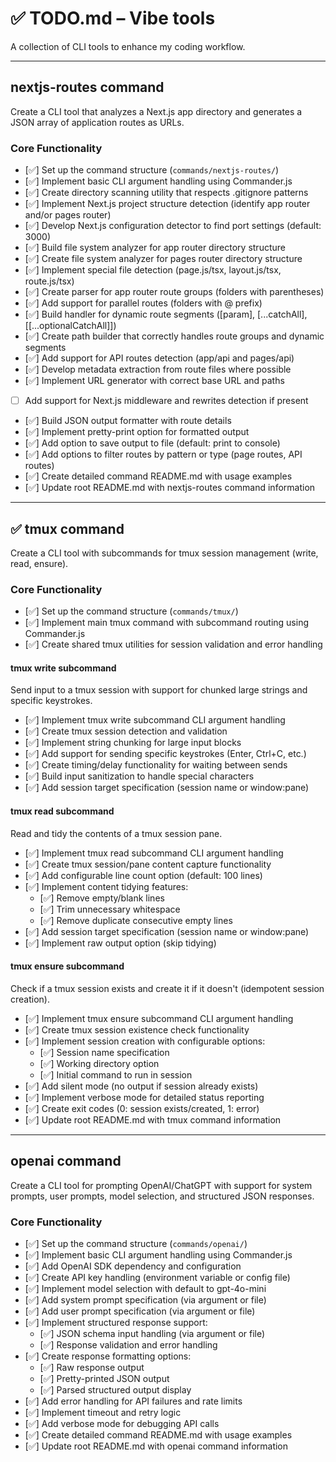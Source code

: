 # ✅ TODO.md – Vibe tools

A collection of CLI tools to enhance my coding workflow.

---

## nextjs-routes command

Create a CLI tool that analyzes a Next.js app directory and generates a JSON array of application routes as URLs.

### Core Functionality

- [✅] Set up the command structure (`commands/nextjs-routes/`)
- [✅] Implement basic CLI argument handling using Commander.js
- [✅] Create directory scanning utility that respects .gitignore patterns
- [✅] Implement Next.js project structure detection (identify app router and/or pages router)
- [✅] Develop Next.js configuration detector to find port settings (default: 3000)
- [✅] Build file system analyzer for app router directory structure
- [✅] Create file system analyzer for pages router directory structure
- [✅] Implement special file detection (page.js/tsx, layout.js/tsx, route.js/tsx)
- [✅] Create parser for app router route groups (folders with parentheses)
- [✅] Add support for parallel routes (folders with @ prefix)
- [✅] Build handler for dynamic route segments ([param], [...catchAll], [[...optionalCatchAll]])
- [✅] Create path builder that correctly handles route groups and dynamic segments
- [✅] Add support for API routes detection (app/api and pages/api)
- [✅] Develop metadata extraction from route files where possible
- [✅] Implement URL generator with correct base URL and paths
- [ ] Add support for Next.js middleware and rewrites detection if present
- [✅] Build JSON output formatter with route details
- [✅] Implement pretty-print option for formatted output
- [✅] Add option to save output to file (default: print to console)
- [✅] Add options to filter routes by pattern or type (page routes, API routes)
- [✅] Create detailed command README.md with usage examples
- [✅] Update root README.md with nextjs-routes command information

---

## ✅ tmux command

Create a CLI tool with subcommands for tmux session management (write, read, ensure).

### Core Functionality

- [✅] Set up the command structure (`commands/tmux/`)
- [✅] Implement main tmux command with subcommand routing using Commander.js
- [✅] Create shared tmux utilities for session validation and error handling

#### tmux write subcommand

Send input to a tmux session with support for chunked large strings and specific keystrokes.

- [✅] Implement tmux write subcommand CLI argument handling
- [✅] Create tmux session detection and validation
- [✅] Implement string chunking for large input blocks
- [✅] Add support for sending specific keystrokes (Enter, Ctrl+C, etc.)
- [✅] Create timing/delay functionality for waiting between sends
- [✅] Build input sanitization to handle special characters
- [✅] Add session target specification (session name or window:pane)

#### tmux read subcommand

Read and tidy the contents of a tmux session pane.

- [✅] Implement tmux read subcommand CLI argument handling
- [✅] Create tmux session/pane content capture functionality
- [✅] Add configurable line count option (default: 100 lines)
- [✅] Implement content tidying features:
  - [✅] Remove empty/blank lines
  - [✅] Trim unnecessary whitespace
  - [✅] Remove duplicate consecutive empty lines
- [✅] Add session target specification (session name or window:pane)
- [✅] Implement raw output option (skip tidying)

#### tmux ensure subcommand

Check if a tmux session exists and create it if it doesn't (idempotent session creation).

- [✅] Implement tmux ensure subcommand CLI argument handling
- [✅] Create tmux session existence check functionality
- [✅] Implement session creation with configurable options:
  - [✅] Session name specification
  - [✅] Working directory option
  - [✅] Initial command to run in session
- [✅] Add silent mode (no output if session already exists)
- [✅] Implement verbose mode for detailed status reporting
- [✅] Create exit codes (0: session exists/created, 1: error)
- [✅] Update root README.md with tmux command information

---

## openai command

Create a CLI tool for prompting OpenAI/ChatGPT with support for system prompts, user prompts, model selection, and structured JSON responses.

### Core Functionality

- [✅] Set up the command structure (`commands/openai/`)
- [✅] Implement basic CLI argument handling using Commander.js
- [✅] Add OpenAI SDK dependency and configuration
- [✅] Create API key handling (environment variable or config file)
- [✅] Implement model selection with default to gpt-4o-mini
- [✅] Add system prompt specification (via argument or file)
- [✅] Add user prompt specification (via argument or file)
- [✅] Implement structured response support:
  - [✅] JSON schema input handling (via argument or file)
  - [✅] Response validation and error handling
- [✅] Create response formatting options:
  - [✅] Raw response output
  - [✅] Pretty-printed JSON output
  - [✅] Parsed structured output display
- [✅] Add error handling for API failures and rate limits
- [✅] Implement timeout and retry logic
- [✅] Add verbose mode for debugging API calls
- [✅] Create detailed command README.md with usage examples
- [✅] Update root README.md with openai command information
